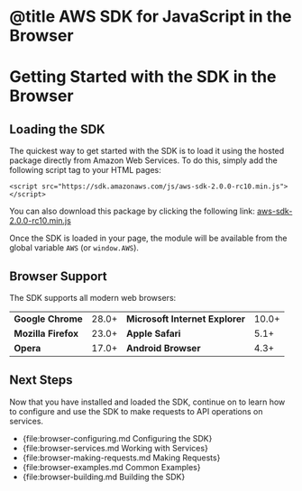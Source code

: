 # @title AWS SDK for JavaScript in the Browser

# Getting Started with the SDK in the Browser

## Loading the SDK

The quickest way to get started with the SDK is to load it using the hosted
package directly from Amazon Web Services. To do this, simply add the following
script tag to your HTML pages:

    <script src="https://sdk.amazonaws.com/js/aws-sdk-2.0.0-rc10.min.js"></script>

You can also download this package by clicking the following link:
[aws-sdk-2.0.0-rc10.min.js](https://sdk.amazonaws.com/js/aws-sdk-2.0.0-rc10.min.js)

Once the SDK is loaded in your page, the module will be available from
the global variable `AWS` (or `window.AWS`).

## Browser Support

The SDK supports all modern web browsers:

<table>
  <tr>
    <td><strong>Google Chrome</strong></td><td>28.0+</td>
    <td><strong>Microsoft Internet Explorer</strong></td><td>10.0+</td>
  </tr>
  <tr>
    <td><strong>Mozilla Firefox</strong></td><td>23.0+</td>
    <td><strong>Apple Safari</strong></td><td>5.1+</td>
  <tr>
    <td><strong>Opera</strong></td><td>17.0+</td>
    <td><strong>Android Browser</strong></td><td>4.3+</td>
  </tr>
</table>

## Next Steps

Now that you have installed and loaded the SDK, continue on to learn how to
configure and use the SDK to make requests to API operations on services.

* {file:browser-configuring.md Configuring the SDK}
* {file:browser-services.md Working with Services}
* {file:browser-making-requests.md Making Requests}
* {file:browser-examples.md Common Examples}
* {file:browser-building.md Building the SDK}
